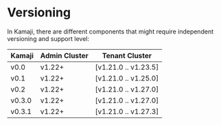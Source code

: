 # Versioning

In Kamaji, there are different components that might require independent versioning and support level:

| Kamaji | Admin Cluster | Tenant Cluster       |
|--------|---------------|----------------------|
| v0.0   | v1.22+        | [v1.21.0 .. v1.23.5] |
| v0.1   | v1.22+        | [v1.21.0 .. v1.25.0] |
| v0.2   | v1.22+        | [v1.21.0 .. v1.27.0] |
| v0.3.0 | v1.22+        | [v1.21.0 .. v1.27.0] |
| v0.3.1 | v1.22+        | [v1.21.0 .. v1.27.3] |
